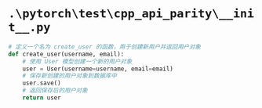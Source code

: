 # `.\pytorch\test\cpp_api_parity\__init__.py`

```py
# 定义一个名为 create_user 的函数，用于创建新用户并返回用户对象
def create_user(username, email):
    # 使用 User 模型创建一个新的用户对象
    user = User(username=username, email=email)
    # 保存新创建的用户对象到数据库中
    user.save()
    # 返回保存后的用户对象
    return user
```
